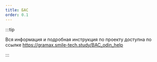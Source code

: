 ```yaml
---
title: БАС
order: 0.1
---
```


:::tip 

Вся информация и подробная инструкция по проекту доступна по ссылке <https://gramax.smile-tech.study/BAC_odin_help>

:::